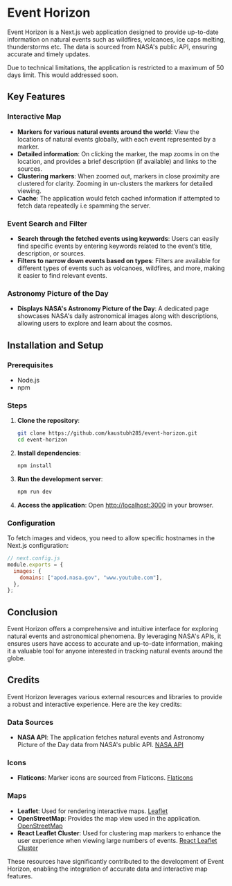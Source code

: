 # Event Horizon

Event Horizon is a Next.js web application designed to provide up-to-date information on natural events such as wildfires, volcanoes, ice caps melting, thunderstorms etc. The data is sourced from NASA's public API, ensuring accurate and timely updates.

Due to technical limitations, the application is restricted to a maximum of 50 days limit. This would addressed soon.

## Key Features

### Interactive Map

- **Markers for various natural events around the world**: View the locations of natural events globally, with each event represented by a marker.
- **Detailed information**: On clicking the marker, the map zooms in on the location, and provides a brief description (if available) and links to the sources.
- **Clustering markers**: When zoomed out, markers in close proximity are clustered for clarity. Zooming in un-clusters the markers for detailed viewing.
- **Cache**: The application would fetch cached information if attempted to fetch data repeatedly i.e spamming the server.

### Event Search and Filter

- **Search through the fetched events using keywords**: Users can easily find specific events by entering keywords related to the event’s title, description, or sources.
- **Filters to narrow down events based on types**: Filters are available for different types of events such as volcanoes, wildfires, and more, making it easier to find relevant events.

### Astronomy Picture of the Day

- **Displays NASA's Astronomy Picture of the Day**: A dedicated page showcases NASA's daily astronomical images along with descriptions, allowing users to explore and learn about the cosmos.

## Installation and Setup

### Prerequisites

- Node.js
- npm

### Steps

1. **Clone the repository**:

   ```sh
   git clone https://github.com/kaustubh285/event-horizon.git
   cd event-horizon
   ```

2. **Install dependencies**:

   ```sh
   npm install
   ```

3. **Run the development server**:

   ```sh
   npm run dev
   ```

4. **Access the application**:
   Open [http://localhost:3000](http://localhost:3000) in your browser.

### Configuration

To fetch images and videos, you need to allow specific hostnames in the Next.js configuration:

```js
// next.config.js
module.exports = {
  images: {
    domains: ["apod.nasa.gov", "www.youtube.com"],
  },
};
```

## Conclusion

Event Horizon offers a comprehensive and intuitive interface for exploring natural events and astronomical phenomena. By leveraging NASA's APIs, it ensures users have access to accurate and up-to-date information, making it a valuable tool for anyone interested in tracking natural events around the globe.

## Credits

Event Horizon leverages various external resources and libraries to provide a robust and interactive experience. Here are the key credits:

### Data Sources

- **NASA API**: The application fetches natural events and Astronomy Picture of the Day data from NASA's public API. [NASA API](https://api.nasa.gov/)

### Icons

- **Flaticons**: Marker icons are sourced from Flaticons. [Flaticons](https://www.flaticon.com/)

### Maps

- **Leaflet**: Used for rendering interactive maps. [Leaflet](https://leafletjs.com/)
- **OpenStreetMap**: Provides the map view used in the application. [OpenStreetMap](https://www.openstreetmap.org/)
- **React Leaflet Cluster**: Used for clustering map markers to enhance the user experience when viewing large numbers of events. [React Leaflet Cluster](https://www.npmjs.com/package/react-leaflet-cluster)

These resources have significantly contributed to the development of Event Horizon, enabling the integration of accurate data and interactive map features.
